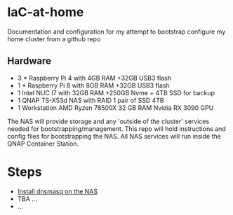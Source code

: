 # IaC-at-home
Documentation and configuration for my attempt to bootstrap configure my home cluster from a github repo

## Hardware
- 3 * Raspberry Pi 4 with 4GB RAM +32GB USB3 flash
- 1 * Raspberry Pi 8 with 8GB RAM +32GB USB3 flash
- 1 Intel NUC I7 with 32GB RAM +250GB Nvme + 4TB SSD for backup
- 1 QNAP TS-X53d NAS with RAID 1 pair of SSD 4TB
- 1 Workstation AMD Ryzen 78500X 32 GB RAM Nvidia RX 3090 GPU

The NAS will provide storage and any 'outside of the cluster' services needed for bootstrapping/management. This repo will hold instructions and config files for bootstrapping the NAS. All NAS services will run inside the QNAP Container Station.

# Steps 
- [Install dnsmasq on the NAS](nas/dnsmasq/README.md)
- TBA ...
- ...
